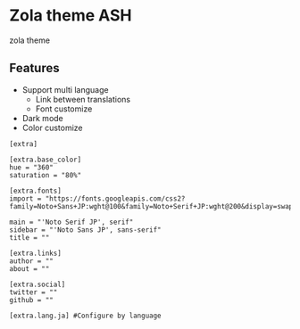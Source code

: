 # Zola theme ASH
zola theme

## Features
- Support multi language
  - Link between translations
  - Font customize
- Dark mode
- Color customize

```
[extra]

[extra.base_color]
hue = "360"
saturation = "80%"

[extra.fonts]
import = "https://fonts.googleapis.com/css2?family=Noto+Sans+JP:wght@100&family=Noto+Serif+JP:wght@200&display=swap"

main = "'Noto Serif JP', serif"
sidebar = "'Noto Sans JP', sans-serif"
title = ""

[extra.links]
author = ""
about = ""

[extra.social]
twitter = ""
github = ""

[extra.lang.ja] #Configure by language

```
